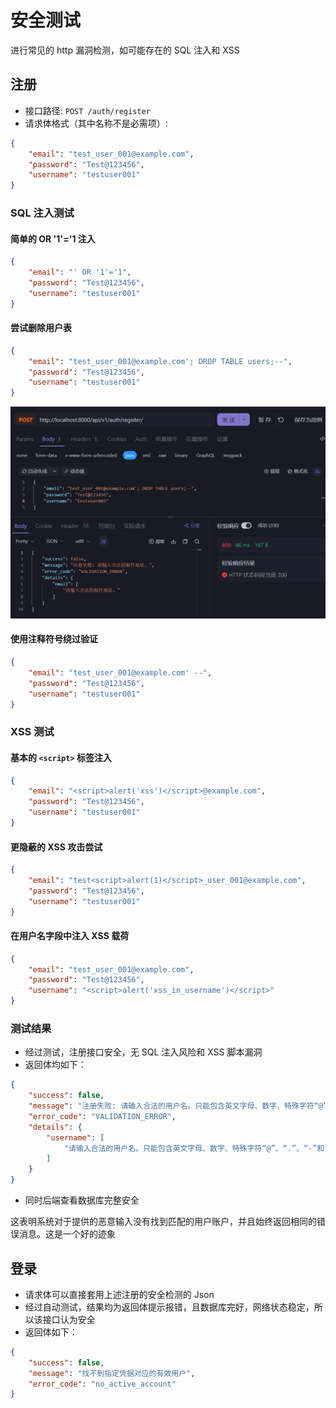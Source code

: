 # 安全测试

进行常见的 http 漏洞检测，如可能存在的 SQL 注入和 XSS

## 注册

- 接口路径: `POST /auth/register`
- 请求体格式（其中名称不是必需项）:

```json
{
    "email": "test_user_001@example.com",
    "password": "Test@123456",
    "username": "testuser001"
}
```

### SQL 注入测试

#### 简单的 OR '1'='1 注入

```json
{
    "email": "' OR '1'='1",
    "password": "Test@123456",
    "username": "testuser001"
}
```

#### 尝试删除用户表

```json
{
    "email": "test_user_001@example.com'; DROP TABLE users;--",
    "password": "Test@123456",
    "username": "testuser001"
}
```

![](../assets/PnGrbTIT0oCVlex9RwhcY7qsnLe.png)

#### 使用注释符号绕过验证

```json
{
    "email": "test_user_001@example.com' --",
    "password": "Test@123456",
    "username": "testuser001"
}
```

### XSS 测试

#### 基本的 `<script>` 标签注入

```json
{
    "email": "<script>alert('xss')</script>@example.com",
    "password": "Test@123456",
    "username": "testuser001"
}
```

#### 更隐蔽的 XSS 攻击尝试

```json
{
    "email": "test<script>alert(1)</script>_user_001@example.com",
    "password": "Test@123456",
    "username": "testuser001"
}
```

#### 在用户名字段中注入 XSS 载荷

```json
{
    "email": "test_user_001@example.com",
    "password": "Test@123456",
    "username": "<script>alert('xss_in_username')</script>"
}
```

### 测试结果

- 经过测试，注册接口安全，无 SQL 注入风险和 XSS 脚本漏洞
- 返回体均如下：

```json
{
    "success": false,
    "message": "注册失败: 请输入合法的用户名。只能包含英文字母、数字、特殊字符“@”、“.”、“-”和“_”。",
    "error_code": "VALIDATION_ERROR",
    "details": {
        "username": [
            "请输入合法的用户名。只能包含英文字母、数字、特殊字符“@”、“.”、“-”和“_”。"
        ]
    }
}
```

- 同时后端查看数据库完整安全

这表明系统对于提供的恶意输入没有找到匹配的用户账户，并且始终返回相同的错误消息。这是一个好的迹象

## 登录

- 请求体可以直接套用上述注册的安全检测的 Json
- 经过自动测试，结果均为返回体提示报错，且数据库完好，网络状态稳定，所以该接口认为安全
- 返回体如下：

```json
{
    "success": false,
    "message": "找不到指定凭据对应的有效用户",
    "error_code": "no_active_account"
}
```
